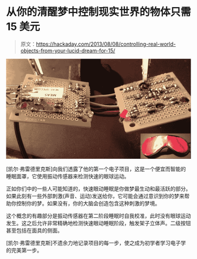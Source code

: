 # 从你的清醒梦中控制现实世界的物体只需 15 美元

> 原文：<https://hackaday.com/2013/08/08/controlling-real-world-objects-from-your-lucid-dream-for-15/>

[![](img/ddfc9a5bdfe7e639dbc3151d6c9b00f0.png)](http://hackaday.com/wp-content/uploads/2013/08/glasses.png)

[凯尔·弗雷德里克斯]向我们透露了他的第一个电子项目，这是一个便宜而智能的睡眠面罩，它使用振动传感器来检测快速的眼球运动。

正如你们中的一些人可能知道的，快速眼动睡眠是你做梦最生动和最活跃的部分。如果此刻有一些外部刺激(声音、运动)发送给你，它可能会通过意识到你的梦来帮助你控制你的梦。如果没有，你的大脑会创造包含这种刺激的梦境。

这个概念的有趣部分是振动传感器在第二阶段睡眠时自我校准，此时没有眼球运动发生。这之后允许非常精确地检测快速眼动睡眠阶段，触发架子立体声。二级按钮甚至包括在面具的侧面。

[凯尔·弗雷德里克斯]不遗余力地记录项目的每一步，使之成为初学者学习电子学的完美第一步。